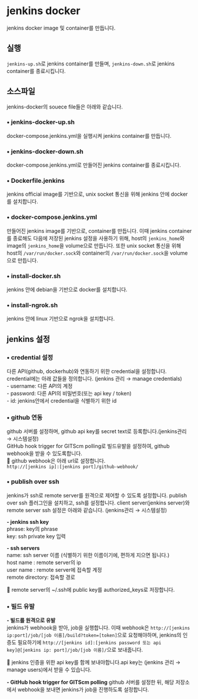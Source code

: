# jenkins docker

jenkins docker image 및 container를 만듭니다.

## 실행

`jenkins-up.sh`로 jenkins container를 만들며, `jenkins-down.sh`로 jenkins container를 종료시킵니다.

## 소스파일

jenkins-docker의 souece file들은 아래와 같습니다.

### • jenkins-docker-up.sh

docker-compose.jenkins.yml을 실행시켜 jenkins container를 만듭니다.

### • jenkins-docker-down.sh

docker-compose.jenkins.yml로 만들어진 jenkins container를 종료시킵니다.

### • Dockerfile.jenkins

jenkins official image를 기반으로, unix socket 통신을 위해 jenkins 안에 docker를 설치합니다.

### • docker-compose.jenkins.yml

만들어진 jenkins image를 기반으로, container를 만듭니다. 이때 jenkins container를 종료해도 다음에 저장된 jenkins 설정을 사용하기 위해, host의 `jenkins_home`와 image의 `jenkins_home`을 volume으로 만듭니다. 또한 unix socket 통신을 위해 host의 `/var/run/docker.sock`와 container의 `/var/run/docker.sock`을 volume으로 만듭니다.

### • install-docker.sh

jenkins 안에 debian을 기반으로 docker를 설치합니다.

### • install-ngrok.sh

jenkins 안에 linux 기반으로 ngrok을 설치합니다.

## jenkins 설정

### • credential 설정

다른 API(github, dockerhub)와 연동하기 위한 credential을 설정합니다.  
credential에는 아래 값들을 정의합니다. (jenkins 관리 → manage credentials)  
\- username: 다른 API의 계정  
\- password: 다른 API의 비밀번호(또는 api key / token)  
\- id: jenkins안에서 credential을 식별하기 위한 id

### • github 연동

github 서버를 설정하며, github api key를 secret text로 등록합니다.(jenkins관리 → 시스템설정)  
GitHub hook trigger for GITScm polling로 빌드유발을 설정하여, github webhook을 받을 수 있도록합니다.  
📝 github webhook은 아래 url로 설정합니다.  
`http://[jenkins ip]:[jenkins port]/github-webhook/`

### • publish over ssh

jenkins가 ssh로 remote server를 원격으로 제어할 수 있도록 설정합니다. publish over ssh 플러그인을 설치하고, ssh를 설정합니다. client server(jenkins server)와 remote server ssh 설정은 아래와 같습니다. (jenkins관리 → 시스템설정)

**\- jenkins ssh key**  
phrase: key의 phrase  
key: ssh private key 입력

**\- ssh servers**  
name: ssh server 이름 (식별하기 위한 이름이기에, 편하게 지으면 됩니다.)  
host name : remote server의 ip  
user name : remote server에 접속할 계정  
remote directory: 접속할 경로

📝 remote server의 ~/.ssh에 public key를 authorized_keys로 저장합니다.

### • 빌드 유발

**\- 빌드를 원격으로 유발**  
jenkins가 webhook을 받아, job을 실행합니다. 이때 webhook은 `http://[jenkins ip:port]/job/[job 이름]/build?token=[token]`으로 요청해야하며, jenkins의 인증도 필요하기에 `http://[jenkins id]:[jenkins password 또는 api key]@[jenkins ip: port]/job/[job 이름]/`으로 보내줍니다.

📝 jenkins 인증을 위한 api key를 함께 보내야합니다.api key는 (jenkins 관리 → manage users)에서 받을 수 있습니다.

**\- GitHub hook trigger for GITScm polling**
github 서버를 설정한 뒤, 해당 저장소에서 webhook을 보내면 jenkins가 job을 진행하도록 설정합니다.
